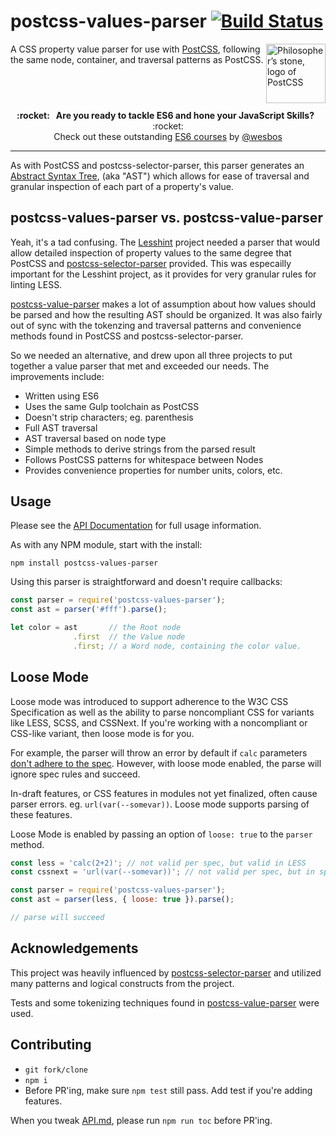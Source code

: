 ﻿# postcss-values-parser  [![Build Status](https://travis-ci.org/shellscape/postcss-values-parser.svg?branch=master)](https://travis-ci.org/shellscape/postcss-values-parser)

<img align="right" width="95" height="95"
     title="Philosopher’s stone, logo of PostCSS"
     src="http://postcss.github.io/postcss/logo.svg">

A CSS property value parser for use with [PostCSS](https://github.com/postcss/postcss),
following the same node, container, and traversal patterns as PostCSS.

## &nbsp;
<p align="center">
  <b>:rocket: &nbsp; Are you ready to tackle ES6 and hone your JavaScript Skills?</b> &nbsp; :rocket:<br/>
  Check out these outstanding <a href="https://es6.io/">ES6 courses</a> by <a href="https://github.com/wesbos">@wesbos</a>
</p>

---

As with PostCSS and postcss-selector-parser, this parser generates an
[Abstract Syntax Tree](https://en.wikipedia.org/wiki/Abstract_syntax_tree),
(aka "AST") which allows for ease of traversal and granular inspection of each
part of a property's value.

## postcss-values-parser vs. postcss-value-parser

Yeah, it's a tad confusing. The [Lesshint](https://github.com/lesshint/lesshint)
project needed a parser that would allow detailed inspection of property values
to the same degree that PostCSS and [postcss-selector-parser](https://github.com/postcss/postcss-selector-parser)
provided. This was especailly important for the Lesshint project, as it provides
for very granular rules for linting LESS.

[postcss-value-parser](https://github.com/TrySound/postcss-value-parser)
makes a lot of assumption about how values should be parsed and how the resulting
AST should be organized. It was also fairly out of sync with the tokenzing and
traversal patterns and convenience methods found in PostCSS and
postcss-selector-parser.

So we needed an alternative, and drew upon all three projects to put together a
value parser that met and exceeded our needs. The improvements include:

- Written using ES6
- Uses the same Gulp toolchain as PostCSS
- Doesn't strip characters; eg. parenthesis
- Full AST traversal
- AST traversal based on node type
- Simple methods to derive strings from the parsed result
- Follows PostCSS patterns for whitespace between Nodes
- Provides convenience properties for number units, colors, etc.

## Usage

Please see the [API Documentation](API.md) for full usage information.

As with any NPM module, start with the install:

```
npm install postcss-values-parser
```

Using this parser is straightforward and doesn't require callbacks:

```js
const parser = require('postcss-values-parser');
const ast = parser('#fff').parse();

let color = ast       // the Root node
              .first  // the Value node
              .first; // a Word node, containing the color value.
```

## Loose Mode

Loose mode was introduced to support adherence to the W3C CSS Specification as
well as the ability to parse noncompliant CSS for variants like LESS, SCSS, and
CSSNext. If you're working with a noncompliant or CSS-like variant, then loose
mode is for you.

For example, the parser
will throw an error by default if `calc` parameters [don't adhere to the spec](https://www.w3.org/TR/css-values/#calc-syntax).
However, with loose mode enabled, the parse will ignore spec rules and succeed.

In-draft features, or CSS features in modules not yet finalized, often cause parser
errors. eg. `url(var(--somevar))`. Loose mode supports parsing of these features.

Loose Mode is enabled by passing an option of `loose: true` to the `parser` method.

```js
const less = 'calc(2+2)'; // not valid per spec, but valid in LESS
const cssnext = 'url(var(--somevar))'; // not valid per spec, but in spec draft

const parser = require('postcss-values-parser');
const ast = parser(less, { loose: true }).parse();

// parse will succeed
```

## Acknowledgements

This project was heavily influenced by [postcss-selector-parser](https://github.com/postcss/postcss-selector-parser)
and utilized many patterns and logical constructs from the project.

Tests and some tokenizing techniques found in [postcss-value-parser](https://github.com/TrySound/postcss-value-parser)
were used.

## Contributing

- `git fork/clone`
- `npm i`
- Before PR'ing, make sure `npm test` still pass. Add test if you're adding features.

When you tweak [API.md](API.md), please run `npm run toc` before PR'ing.
